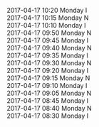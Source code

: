 2017-04-17 10:20 Monday  I  
2017-04-17 10:15 Monday  N  
2017-04-17 10:10 Monday  I  
2017-04-17 09:50 Monday  N  
2017-04-17 09:45 Monday  I  
2017-04-17 09:40 Monday  N  
2017-04-17 09:35 Monday  I  
2017-04-17 09:30 Monday  N  
2017-04-17 09:20 Monday  I  
2017-04-17 09:15 Monday  N  
2017-04-17 09:10 Monday  I  
2017-04-17 09:05 Monday  N  
2017-04-17 08:45 Monday  I  
2017-04-17 08:40 Monday  N  
2017-04-17 08:30 Monday  I  
